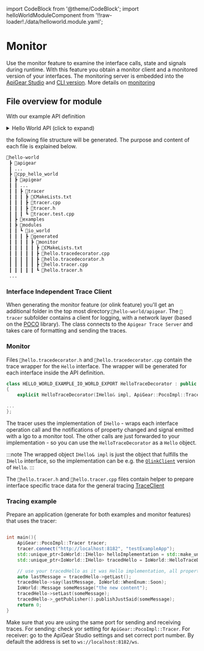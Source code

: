 ﻿---
sidebar_position: 4
---

import CodeBlock from '@theme/CodeBlock';
import helloWorldModuleComponent from '!!raw-loader!./data/helloworld.module.yaml';

# Monitor

Use the monitor feature to examine the interface calls, state and signals during runtime. With this feature you obtain a monitor client and a monitored version of your interfaces. The monitoring server is embedded into the [ApiGear Studio](/docs/studio/intro) and [CLI version](/docs/cli/intro).
More details on [monitoring](/docs/advanced/monitor/intro)

## File overview for module

With our example API definition

<details>
    <summary>Hello World API (click to expand)</summary>
    <CodeBlock language="yaml" showLineNumbers>{helloWorldModuleComponent}</CodeBlock>
</details>

the following file structure will be generated. The purpose and content of each file is explained below.

```bash {7,18}
📂hello-world
 ┣ 📂apigear
 ┃ ...
 ┣ 📂cpp_hello_world
 ┃ ┣ 📂apigear
 ┃ ┃ ...
 ┃ ┃ ┣ 📂tracer
 ┃ ┃ ┃ ┣ 📜CMakeLists.txt
 ┃ ┃ ┃ ┣ 📜tracer.cpp
 ┃ ┃ ┃ ┣ 📜tracer.h
 ┃ ┃ ┃ ┗ 📜tracer.test.cpp
 ┃ ┣ 📂examples
 ┃ ┣ 📂modules
 ┃ ┃ ┗ 📂io_world
 ┃ ┃ ┃ ┣ 📂generated
 ┃ ┃ ┃ ┃ ┣ 📂monitor
 ┃ ┃ ┃ ┃ ┃ ┣ 📜CMakeLists.txt
 ┃ ┃ ┃ ┃ ┃ ┣ 📜hello.tracedecorator.cpp
 ┃ ┃ ┃ ┃ ┃ ┣ 📜hello.tracedecorator.h
 ┃ ┃ ┃ ┃ ┃ ┣ 📜hello.tracer.cpp
 ┃ ┃ ┃ ┃ ┃ ┗ 📜hello.tracer.h
 ...
```

### Interface Independent Trace Client

When generating the monitor feature (or olink feature) you'll get an additional folder in the top most directory:`📂hello-world/apigear`. The `📂tracer` subfolder contains a client for logging, with a network layer (based on the [POCO](https://docs.pocoproject.org/current/Poco.Net.html) library).
The class connects to the `Apigear Trace Server` and takes care of formatting and sending the traces.

### Monitor

Files `📜hello.tracedecorator.h` and `📜hello.tracedecorator.cpp` contain the trace wrapper for the `Hello` interface. The wrapper will be generated for each interface inside the API definition.

```cpp
class HELLO_WORLD_EXAMPLE_IO_WORLD_EXPORT HelloTraceDecorator : public IHello, public IHelloSubscriber
{
    explicit HelloTraceDecorator(IHello& impl, ApiGear::PocoImpl::Tracer& tracer)

...
};
```

The tracer uses the implementation of `IHello` - wraps each interface operation call and the notifications of property changed and signal emitted with a lgo to a monitor tool.
The other calls are just forwarded to your implementation - so you can use the `HelloTraceDecorator` as a `Hello` object.

:::note
The wrapped object `IHello& impl` is just the object that fulfills the `IHello` interface, so the implementation can be e.g. the [`OlinkClient`](olink.md) version of `Hello`.
:::

The `📜hello.tracer.h` and `📜hello.tracer.cpp` files contain helper to prepare interface specific trace data for the general tracing [TraceClient](monitor#tracing-example)

### Tracing example

Prepare an application (generate for both examples and monitor features) that uses the tracer:

```cpp

int main(){
    ApiGear::PocoImpl::Tracer tracer;
    tracer.connect("http://localhost:8182", "testExampleApp");
    std::unique_ptr<IoWorld::IHello> helloImplementation = std::make_unique<IoWorld::Hello>();
    std::unique_ptr<IoWorld::IHello> tracedHello = IoWorld::HelloTraceDecorator::connect(*helloImplementation, tracer);

    // use your tracedHello as it was Hello implementation, all property changes, and signals and method execution and function calls will be traced.
    auto lastMessage = tracedHello->getLast();
    tracedHello->say(lastMessage, IoWorld::WhenEnum::Soon);
    IoWorld::Message someMessage("the new content");
    tracedHello->setLast(someMessage);
    tracedHello->_getPublisher().publishJustSaid(someMessage);
    return 0;
}
```

Make sure that you are using the same port for sending and receiving traces.
For sending: check yor setting for `ApiGear::PocoImpl::Tracer`.
For receiver: go to the ApiGear Studio settings and set correct port number.
By default the address is set to `ws://localhost:8182/ws`.
